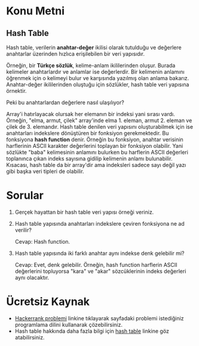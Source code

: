 # Konu Metni

## Hash Table

Hash table, verilerin **anahtar-değer** ikilisi olarak tutulduğu ve değerlere anahtarlar üzerinden hızlıca erişilebilen bir veri yapısıdır. 

Örneğin, bir **Türkçe sözlük**, kelime-anlam ikililerinden oluşur. Burada kelimeler anahtarlardır ve anlamlar ise değerlerdir. Bir kelimenin anlamını öğrenmek için o kelimeyi bulur ve karşısında yazılmış olan anlama bakarız. Anahtar-değer ikililerinden oluştuğu için sözlükler, hash table veri yapısına örnektir.

Peki bu anahtarlardan değerlere nasıl ulaşılıyor? 

Array'i hatırlayacak olursak her elemanın bir indeksi yani sırası vardı. Örneğin, "elma, armut, çilek" array'inde elma 1. eleman, armut 2. eleman ve çilek de 3. elemandır. Hash table denilen veri yapısını oluşturabilmek için ise anahtarları indekslere dönüştüren bir fonksiyon gerekmektedir. Bu fonksiyona **hash function** denir. Örneğin bu fonksiyon, anahtar verisinin harflerinin ASCII karakter değerlerini toplayan bir fonksiyon olabilir. Yani sözlükte "baba" kelimesinin anlamını bulurken bu harflerin ASCII değerleri toplanınca çıkan indeks sayısına gidilip kelimenin anlamı bulunabilir. Kısacası, hash table da bir array'dir ama indeksleri sadece sayı değil yazı gibi başka veri tipleri de olabilir.

# Sorular

1. Gerçek hayattan bir hash table veri yapısı örneği veriniz.

2. Hash table yapısında anahtarları indekslere çeviren fonksiyona ne ad verilir?

   Cevap: Hash function.

3. Hash table yapısında iki farklı anahtar aynı indekse denk gelebilir mi?

   Cevap: Evet, denk gelebilir. Örneğin, hash function harflerin ASCII değerlerini topluyorsa "kara" ve "akar" sözcüklerinin indeks değerleri aynı olacaktır.



# Ücretsiz Kaynak

* [Hackerrank problemi](https://www.hackerrank.com/challenges/ctci-ransom-note/problem) linkine tıklayarak sayfadaki problemi istediğiniz programlama dilini kullanarak çözebilirsiniz.
* Hash table hakkında daha fazla bilgi için [hash table](https://yazilimdnyasi.wordpress.com/2020/02/14/hashing-nedir-veri-yapilari/) linkine göz atabilirsiniz.

